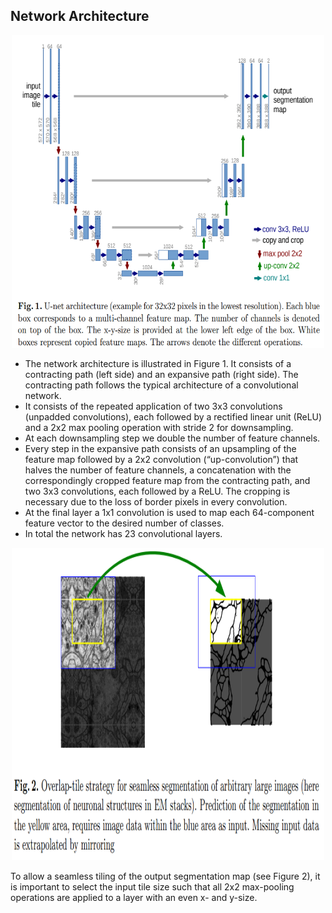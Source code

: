 ## Network Architecture

<center><img src = "https://github.com/ishandutta0098/paper-implementations/blob/main/UNet/images/Figure-1.png" width = 500 height = 500/></center>

- The network architecture is illustrated in Figure 1. It consists of a contracting path (left side) and an expansive path (right side). The contracting path follows
the typical architecture of a convolutional network. 
- It consists of the repeated application of two 3x3 convolutions (unpadded convolutions), each followed by a rectified linear unit (ReLU) and a 2x2 max pooling operation with stride 2
for downsampling. 
- At each downsampling step we double the number of feature channels. 
- Every step in the expansive path consists of an upsampling of the feature map followed by a 2x2 convolution (“up-convolution”) that halves the number of feature channels, a concatenation with the correspondingly cropped
feature map from the contracting path, and two 3x3 convolutions, each followed by a ReLU. The cropping is necessary due to the loss of border pixels in every convolution. 
- At the final layer a 1x1 convolution is used to map each 64-component feature vector to the desired number of classes. 
- In total the network has 23 convolutional layers.
  
<center><img src = "https://github.com/ishandutta0098/paper-implementations/blob/main/UNet/images/Figure-2.png"  width = 500 height = 500/></center>

To allow a seamless tiling of the output segmentation map (see Figure 2), it is important to select the input tile size such that all 2x2 max-pooling operations
are applied to a layer with an even x- and y-size.
